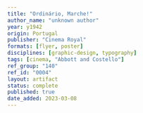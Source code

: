 ```yaml
---
title: "Ordinário, Marche!"
author_name: "unknown author"
year: y1942
origin: Portugal
publisher: "Cinema Royal"
formats: [flyer, poster]
disciplines: [graphic-design, typography]
tags: [cinema, "Abbott and Costello"]
ref_group: "140"
ref_id: "0004"
layout: artifact
status: complete
published: true
date_added: 2023-03-08
---
```

